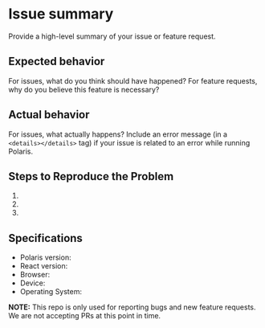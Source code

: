 # Issue summary

Provide a high-level summary of your issue or feature request.

## Expected behavior

For issues, what do you think should have happened? For feature requests, why do you believe this feature is necessary?

## Actual behavior

For issues, what actually happens? Include an error message (in a `<details></details>` tag) if your issue is related to an error while running Polaris.

## Steps to Reproduce the Problem

1.
1.
1.

## Specifications

- Polaris version:
- React version:
- Browser:
- Device:
- Operating System:

**NOTE:** This repo is only used for reporting bugs and new feature requests. We are not accepting PRs at this point in time.
